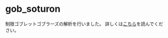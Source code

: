 # gob_soturon


制限ゴブレットゴブラーズの解析を行いました。
詳しくは[こちら](https://docs.google.com/presentation/d/1AGSu1w-8HSzgmnOwBbmuzkYV7J5t32eXmmz8vFMpUuc/edit?usp=sharing)を読んでください。
